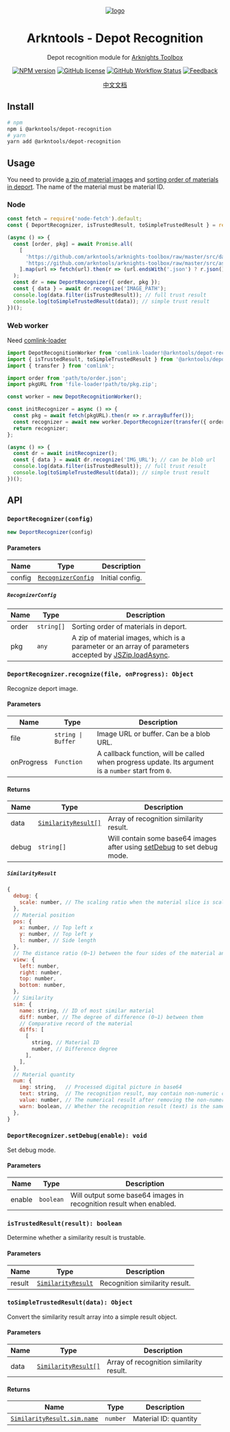 <div align="center">

[![logo](https://github.com/arkntools/arknights-toolbox/raw/master/public/assets/icons/texas-icon-192x192-v2.png)](https://github.com/arkntools)

# Arkntools - Depot Recognition

Depot recognition module for [Arknights Toolbox](https://github.com/arkntools/arknights-toolbox)

[![NPM version](https://img.shields.io/npm/v/@arkntools/depot-recognition?style=flat-square)](https://www.npmjs.com/package/@arkntools/depot-recognition)
[![GitHub license](https://img.shields.io/github/license/arkntools/depot-recognition?style=flat-square)](https://github.com/arkntools/depot-recognition/blob/main/LICENSE)
[![GitHub Workflow Status](https://img.shields.io/github/workflow/status/arkntools/depot-recognition/Publish?style=flat-square)](https://github.com/arkntools/depot-recognition/actions/workflows/publish.yml)
[![Feedback](https://img.shields.io/badge/feedback-here-blueviolet?style=flat-square)](https://github.com/arkntools/arknights-toolbox/discussions/101)

[中文文档](https://github.com/arkntools/depot-recognition/blob/main/README_zh.md)

</div>

## Install 

```bash
# npm
npm i @arkntools/depot-recognition
# yarn
yarn add @arkntools/depot-recognition
```

## Usage

You need to provide [a zip of material images](https://github.com/arkntools/arknights-toolbox/blob/master/src/assets/pkg/item.zip) and [sorting order of materials in deport](https://github.com/arkntools/arknights-toolbox/blob/master/src/data/itemOrder.json). The name of the material must be material ID.

### Node

```js
const fetch = require('node-fetch').default;
const { DeportRecognizer, isTrustedResult, toSimpleTrustedResult } = require('@arkntools/depot-recognition');

(async () => {
  const [order, pkg] = await Promise.all(
    [
      'https://github.com/arkntools/arknights-toolbox/raw/master/src/data/itemOrder.json',
      'https://github.com/arkntools/arknights-toolbox/raw/master/src/assets/pkg/item.zip',
    ].map(url => fetch(url).then(r => (url.endsWith('.json') ? r.json() : r.buffer()))),
  );
  const dr = new DeportRecognizer({ order, pkg });
  const { data } = await dr.recognize('IMAGE_PATH');
  console.log(data.filter(isTrustedResult)); // full trust result
  console.log(toSimpleTrustedResult(data)); // simple trust result
})();
```

### Web worker

Need [comlink-loader](https://www.npmjs.com/package/comlink-loader)

```js
import DepotRecognitionWorker from 'comlink-loader!@arkntools/depot-recognition/es/worker';
import { isTrustedResult, toSimpleTrustedResult } from '@arkntools/depot-recognition/es/tools';
import { transfer } from 'comlink';

import order from 'path/to/order.json';
import pkgURL from 'file-loader!path/to/pkg.zip';

const worker = new DepotRecognitionWorker();

const initRecognizer = async () => {
  const pkg = await fetch(pkgURL).then(r => r.arrayBuffer());
  const recognizer = await new worker.DeportRecognizer(transfer({ order, pkg }, [pkg]));
  return recognizer;
};

(async () => {
  const dr = await initRecognizer();
  const { data } = await dr.recognize('IMG_URL'); // can be blob url
  console.log(data.filter(isTrustedResult)); // full trust result
  console.log(toSimpleTrustedResult(data)); // simple trust result
})();
```

## API

### `DeportRecognizer(config)`

```js
new DeportRecognizer(config)
```

#### Parameters

| Name   | Type                                    | Description     |
| ------ | --------------------------------------- | --------------- |
| config | [`RecognizerConfig`](#recognizerconfig) | Initial config. |

##### `RecognizerConfig`

| Name  | Type       | Description                                                                                                                                                                   |
| ----- | ---------- | ----------------------------------------------------------------------------------------------------------------------------------------------------------------------------- |
| order | `string[]` | Sorting order of materials in deport.                                                                                                                                         |
| pkg   | `any`      | A zip of material images, which is a parameter or an array of parameters accepted by [JSZip.loadAsync](https://stuk.github.io/jszip/documentation/api_jszip/load_async.html). |

### `DeportRecognizer.recognize(file, onProgress): Object`

Recognize deport image.

#### Parameters

| Name       | Type               | Description                                                                                          |
| ---------- | ------------------ | ---------------------------------------------------------------------------------------------------- |
| file       | `string \| Buffer` | Image URL or buffer. Can be a blob URL.                                                              |
| onProgress | `Function`         | A callback function, will be called when progress update. Its argument is a `number` start from `0`. |

#### Returns

| Name  | Type                                      | Description                                                                                                     |
| ----- | ----------------------------------------- | --------------------------------------------------------------------------------------------------------------- |
| data  | [`SimilarityResult[]`](#similarityresult) | Array of recognition similarity result.                                                                         |
| debug | `string[]`                                | Will contain some base64 images after using [setDebug](#deportrecognizersetdebugenable-void) to set debug mode. |

##### `SimilarityResult`

```js
{
  debug: {
    scale: number, // The scaling ratio when the material slice is scaled to 60 * 60
  },
  // Material position
  pos: {
    x: number, // Top left x
    y: number, // Top left y
    l: number, // Side length
  },
  // The distance ratio (0~1) between the four sides of the material and the four sides of the whole image
  view: {
    left: number,
    right: number,
    top: number,
    bottom: number,
  },
  // Similarity
  sim: {
    name: string, // ID of most similar material
    diff: number, // The degree of difference (0~1) between them
    // Comparative record of the material
    diffs: [
      [
        string, // Material ID
        number, // Difference degree
      ],
    ],
  },
  // Material quantity
  num: {
    img: string,   // Processed digital picture in base64
    text: string,  // The recognition result, may contain non-numeric characters such as spaces ( ) or underscores (_)
    value: number, // The numerical result after removing the non-numeric character, the default is 1 when the number is not recognized
    warn: boolean, // Whether the recognition result (text) is the same as the recognition number (value) after excluding the influence of spaces
  },
}
```

### `DeportRecognizer.setDebug(enable): void`

Set debug mode.

#### Parameters

| Name   | Type      | Description                                                        |
| ------ | --------- | ------------------------------------------------------------------ |
| enable | `boolean` | Will output some base64 images in recognition result when enabled. |

### `isTrustedResult(result): boolean`

Determine whether a similarity result is trustable.

#### Parameters

| Name   | Type                                    | Description                    |
| ------ | --------------------------------------- | ------------------------------ |
| result | [`SimilarityResult`](#similarityresult) | Recognition similarity result. |

### `toSimpleTrustedResult(data): Object`

Convert the similarity result array into a simple result object.

#### Parameters

| Name | Type                                      | Description                             |
| ---- | ----------------------------------------- | --------------------------------------- |
| data | [`SimilarityResult[]`](#similarityresult) | Array of recognition similarity result. |

#### Returns

| Name                                             | Type     | Description           |
| ------------------------------------------------ | -------- | --------------------- |
| [`SimilarityResult.sim.name`](#similarityresult) | `number` | Material ID: quantity |
